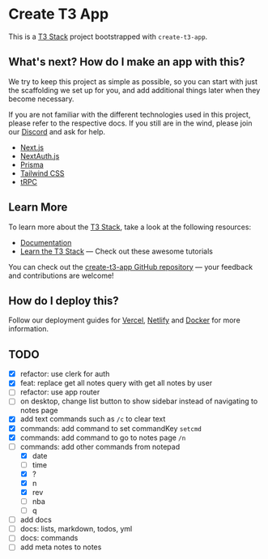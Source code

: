 # Create T3 App

This is a [T3 Stack](https://create.t3.gg/) project bootstrapped with `create-t3-app`.

## What's next? How do I make an app with this?

We try to keep this project as simple as possible, so you can start with just the scaffolding we set up for you, and add additional things later when they become necessary.

If you are not familiar with the different technologies used in this project, please refer to the respective docs. If you still are in the wind, please join our [Discord](https://t3.gg/discord) and ask for help.

- [Next.js](https://nextjs.org)
- [NextAuth.js](https://next-auth.js.org)
- [Prisma](https://prisma.io)
- [Tailwind CSS](https://tailwindcss.com)
- [tRPC](https://trpc.io)

## Learn More

To learn more about the [T3 Stack](https://create.t3.gg/), take a look at the following resources:

- [Documentation](https://create.t3.gg/)
- [Learn the T3 Stack](https://create.t3.gg/en/faq#what-learning-resources-are-currently-available) — Check out these awesome tutorials

You can check out the [create-t3-app GitHub repository](https://github.com/t3-oss/create-t3-app) — your feedback and contributions are welcome!

## How do I deploy this?

Follow our deployment guides for [Vercel](https://create.t3.gg/en/deployment/vercel), [Netlify](https://create.t3.gg/en/deployment/netlify) and [Docker](https://create.t3.gg/en/deployment/docker) for more information.

## TODO

- [x] refactor: use clerk for auth
- [x] feat: replace get all notes query with get all notes by user
- [ ] refactor: use app router
- [ ] on desktop, change list button to show sidebar instead of navigating to notes page
- [x] add text commands such as `/c` to clear text
- [x] commands: add command to set commandKey `setcmd`
- [x] commands: add command to go to notes page `/n`
- [ ] commands: add other commands from notepad
  - [x] date
  - [ ] time
  - [x] ?
  - [x] n
  - [x] rev
  - [ ] nba
  - [ ] q
- [ ] add docs
- [ ] docs: lists, markdown, todos, yml
- [ ] docs: commands
- [ ] add meta notes to notes
